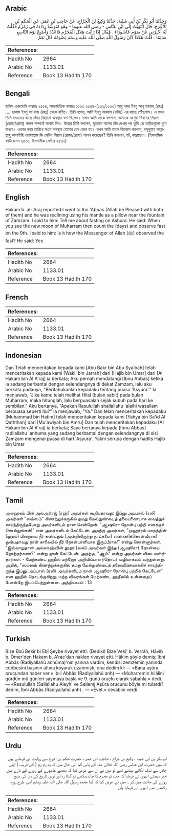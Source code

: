 ## Arabic


<div dir="rtl" lang="ar" style={{fontSize:'larger',backgroundColor:'#f8f9fa',padding:20}}>
وَحَدَّثَنَا أَبُو بَكْرِ بْنُ أَبِي شَيْبَةَ، حَدَّثَنَا وَكِيعُ بْنُ الْجَرَّاحِ، عَنْ حَاجِبِ بْنِ عُمَرَ، عَنِ الْحَكَمِ بْنِ الأَعْرَجِ، قَالَ انْتَهَيْتُ إِلَى ابْنِ عَبَّاسٍ - رضى الله عنهما - وَهُوَ مُتَوَسِّدٌ رِدَاءَهُ فِي زَمْزَمَ فَقُلْتُ لَهُ أَخْبِرْنِي عَنْ صَوْمِ عَاشُورَاءَ ‏.‏ فَقَالَ إِذَا رَأَيْتَ هِلاَلَ الْمُحَرَّمِ فَاعْدُدْ وَأَصْبِحْ يَوْمَ التَّاسِعِ صَائِمًا ‏.‏ قُلْتُ هَكَذَا كَانَ رَسُولُ اللَّهِ صلى الله عليه وسلم يَصُومُهُ قَالَ نَعَمْ ‏.‏
</div>
<div style={{backgroundColor:'#f8f9fa',padding:20, marginBottom: 10}}><table> <thead> <tr> <th>References:</th> <th></th> </tr> </thead> <tbody><tr><td>Hadith No</td><td>2664</td></tr><tr><td>Arabic No</td><td>1133.01</td></tr><tr><td>Reference</td><td>Book 13 Hadith 170</td></tr></tbody></table></div>

## Bengali


<div dir="ltr" lang="bn" style={{fontSize:'larger',backgroundColor:'#f8f9fa',padding:20}}>
হাদিস একাডেমি নাম্বারঃ ২৫৫৪, আন্তর্জাতিক নাম্বারঃ ১১৩৩ ২৫৫৪-(১৩২/১১৩৩) আবূ বকর ইবনু আবূ শয়বাহ্ (রহঃ) .... হাকাম ইবনু আ'রাজ (রহঃ) থেকে বর্ণিত। তিনি বলেন, আমি ইবনু আব্বাস (রাযিঃ) এর কাছে পৌঁছলাম। এ সময় তিনি যমযমের কাছে চাঁদর বিছানো অবস্থায় বসা ছিলেন। তখন আমি তাকে বললাম, আমাকে আশুরা দিবসের সিয়াম (রোজা/রোযা) পালন সম্পর্কে সংবাদ দিন। উত্তরে তিনি বললেন, মুহররম মাসের চাঁদ দেখার পর তুমি এর তারিখগুলো গুণে রাখবে। এরপর নবম তারিখে সওম অবস্থায় তোমার যেন ভোর হয়। তখন আমি তাকে জিজ্ঞেস করলাম, রসূলুল্লাহ সাল্লাল্লাহু আলাইহি ওয়াসাল্লাম কি সেদিন সিয়াম (রোজা/রোযা) পালন করেছেন? তিনি বললেন, হ্যাঁ, করেছেন। (ইসলামিক ফাউন্ডেশন ২৫৩১, ইসলামীক সেন্টার ২৫৩০)
</div>
<div style={{backgroundColor:'#f8f9fa',padding:20, marginBottom: 10}}><table> <thead> <tr> <th>References:</th> <th></th> </tr> </thead> <tbody><tr><td>Hadith No</td><td>2664</td></tr><tr><td>Arabic No</td><td>1133.01</td></tr><tr><td>Reference</td><td>Book 13 Hadith 170</td></tr></tbody></table></div>

## English


<div dir="ltr" lang="en" style={{fontSize:'larger',backgroundColor:'#f8f9fa',padding:20}}>
Hakam b. al-'Araj reported:I went to Ibn 'Abbas (Allah be Pleased with both of them) and he was reclining using his mantle as a pillow near the fountain of Zamzam. I said to him: Tell me about fasting on Ashura. He said: When you see the new moon of Muharram then count the (days) and observe fast on the 9th. I said to him: Is it how the Messenger of Allah (ﷺ) observed the fast? He said: Yes
</div>
<div style={{backgroundColor:'#f8f9fa',padding:20, marginBottom: 10}}><table> <thead> <tr> <th>References:</th> <th></th> </tr> </thead> <tbody><tr><td>Hadith No</td><td>2664</td></tr><tr><td>Arabic No</td><td>1133.01</td></tr><tr><td>Reference</td><td>Book 13 Hadith 170</td></tr></tbody></table></div>

## French


<div dir="ltr" lang="fr" style={{fontSize:'larger',backgroundColor:'#f8f9fa',padding:20}}>

</div>
<div style={{backgroundColor:'#f8f9fa',padding:20, marginBottom: 10}}><table> <thead> <tr> <th>References:</th> <th></th> </tr> </thead> <tbody><tr><td>Hadith No</td><td>2664</td></tr><tr><td>Arabic No</td><td>1133.01</td></tr><tr><td>Reference</td><td>Book 13 Hadith 170</td></tr></tbody></table></div>

## Indonesian


<div dir="ltr" lang="id" style={{fontSize:'larger',backgroundColor:'#f8f9fa',padding:20}}>
Dan Telah menceritakan kepada kami [Abu Bakr bin Abu Syaibah] telah menceritakan kepada kami [Waki' bin Jarrah] dari [Hajib bin Umar] dari [Al Hakam bin Al A'raj] ia berkata; Aku pernah mendatangi [Ibnu Abbas] ketika ia sedang berbantal dengan selendangnya di dekat Zamzam, lalu aku berkata padanya, "Beritahukanlah kepadaku tentang puasa 'Asyura'." Ia menjawab, "Jika kamu telah melihat Hilal (bulan sabit) pada bulan Muharram, maka hitunglah, lalu berpuasalah sejak subuh pada hari ke sembilan." Aku bertanya, "Apakah Rasulullah shallallahu 'alaihi wasallam berpuasa seperti itu?" Ia menjawab, "Ya." Dan telah menceritakan kepadaku [Muhammad bin Hatim] telah menceritakan kepada kami [Yahya bin Sa'id Al Qaththan] dari [Mu'awiyah bin Amru] Dan telah menceritakan kepadaku [Al Hakam bin Al A'raj] ia berkata; Saya bertanya kepada [Ibnu Abbas] radliallahu 'anhuma yang sedang berbantal dengan selendangnya di sisi Zamzam mengenai puasa di hari 'Asyura'. Yakni serupa dengan hadits Hajib bin Umar
</div>
<div style={{backgroundColor:'#f8f9fa',padding:20, marginBottom: 10}}><table> <thead> <tr> <th>References:</th> <th></th> </tr> </thead> <tbody><tr><td>Hadith No</td><td>2664</td></tr><tr><td>Arabic No</td><td>1133.01</td></tr><tr><td>Reference</td><td>Book 13 Hadith 170</td></tr></tbody></table></div>

## Tamil


<div dir="ltr" lang="ta" style={{fontSize:'larger',backgroundColor:'#f8f9fa',padding:20}}>
அல்ஹகம் பின் அல்அஃரஜ் (ரஹ்) அவர்கள் கூறியதாவது: இப்னு அப்பாஸ் (ரலி) அவர்கள் "ஸம்ஸம்" கிணற்றுக்கருகில் தமது மேல்துண்டைத் தலையணையாக வைத்துச் சாய்ந்திருந்தபோது அவர்களிடம் நான் சென்றேன். "ஆஷூரா நோன்பு பற்றி எனக்குச் சொல்லுங்கள்!" என அவர்களிடம் கேட்டேன். அதற்கு அவர்கள், "முஹர்ரம் மாதத்தின் (முதல்) பிறையை நீர் கண்டதும் (அன்றிலிருந்து நாட்களை) எண்ணிக்கொள்வீராக! ஒன்பதாவது நாள் காலையில் நீர் நோன்பாளியாக இருப்பீராக!" என்று சொன்னார்கள். "இவ்வாறுதான் அல்லாஹ்வின் தூதர் (ஸல்) அவர்கள் இந்த (ஆஷூரா) நோன்பை நோற்றார்களா?" என்று நான் கேட்டேன். அதற்கு, "ஆம்" என்று அவர்கள் விடையளித்தார்கள். - மேற்கண்ட ஹதீஸ் மற்றோர் அறிவிப்பாளர்தொடர் வழியாகவும் வந்துள்ளது. அதில், "ஸம்ஸம் கிணற்றுக்கருகில் தமது மேல்துண்டைத் தலையணையாக்கிச் சாய்ந்திருந்த இப்னு அப்பாஸ் (ரலி) அவர்களிடம் நான் ஆஷூரா நோன்பு பற்றிக் கேட்டேன்" என ஹதீஸ் தொடங்குகிறது. மற்ற விவரங்கள் மேற்கண்ட ஹதீஸில் உள்ளதைப் போன்றே இடம்பெற்றுள்ளன. அத்தியாயம் : 13
</div>
<div style={{backgroundColor:'#f8f9fa',padding:20, marginBottom: 10}}><table> <thead> <tr> <th>References:</th> <th></th> </tr> </thead> <tbody><tr><td>Hadith No</td><td>2664</td></tr><tr><td>Arabic No</td><td>1133.01</td></tr><tr><td>Reference</td><td>Book 13 Hadith 170</td></tr></tbody></table></div>

## Turkish


<div dir="ltr" lang="tr" style={{fontSize:'larger',backgroundColor:'#f8f9fa',padding:20}}>
Bize Ebû Bekir bi Ebî Şeybe rivayet etti. (Dediki) Bize Veki' b. Verrâh, Hâvib b. Ömer'den Hakem b. A'rac'dan naklen rivayet etti. Hâkim şöyle demiş: îbni Abbâs (Radiyallahû anhûma)'nın yanına vardım, kendisi zemzemin yanında cübbesini başının altına koyarak uzanmıştı, ona dedim ki: — «Bana aşûra orucundan haber ver.» İbııi Abbâs (Radiyallahû anh) — «Muharremin hilâlini gördün mü günleri saymaya başla ve 9. günü oruçlu olarak sabahla.» dedi. — «Resulullah (Sallallahu Aleyhi ve Sellemj Aşûra orucunu böyle mi tulardı? dedim, İbni Abbâs (Radiyallahû anh) . — «Evet.» cevabını verdi
</div>
<div style={{backgroundColor:'#f8f9fa',padding:20, marginBottom: 10}}><table> <thead> <tr> <th>References:</th> <th></th> </tr> </thead> <tbody><tr><td>Hadith No</td><td>2664</td></tr><tr><td>Arabic No</td><td>1133.01</td></tr><tr><td>Reference</td><td>Book 13 Hadith 170</td></tr></tbody></table></div>

## Urdu


<div dir="rtl" lang="ur" style={{fontSize:'larger',backgroundColor:'#f8f9fa',padding:20}}>
ابو بکر بن ابی شیبہ ، وکیع بن جراح ، حاجب ابن عمر ، حضرت حکم بن اعرج سے روایت ہے فرماتے ہیں کہ میں حضرت ابن عباس رضی اللہ تعالیٰ عنہ کے پاس گیا اس حال میں کہ وہ زم زم ( کے قریب ) اپنی چادر سے ٹیک لگائے بیٹھے تھے تو میں نے ان سے عرض کیا کہ مجھے عاشورے کے روزے کے بارے میں خبر دیجئے انہوں نے فرمایا کہ جب تو محرم کا چانددیکھے تو گنتا رہ اور نویں تاریخ کے دن کی صبح روزے کی حالت میں کر ۔ میں نے عرض کیا کہ کیا محمد رسول اللہ صلی اللہ علیہ وسلم اسی طرح روزہ رکھتے تھے انہوں نے فرمایا ہاں
</div>
<div style={{backgroundColor:'#f8f9fa',padding:20, marginBottom: 10}}><table> <thead> <tr> <th>References:</th> <th></th> </tr> </thead> <tbody><tr><td>Hadith No</td><td>2664</td></tr><tr><td>Arabic No</td><td>1133.01</td></tr><tr><td>Reference</td><td>Book 13 Hadith 170</td></tr></tbody></table></div>
